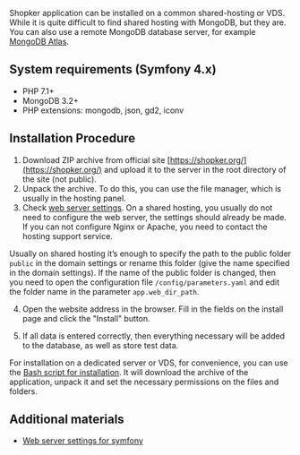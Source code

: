Shopker application can be installed on a common shared-hosting or VDS. While it is quite difficult to find shared hosting with MongoDB, but they are. You can also use a remote MongoDB database server, for example [MongoDB Atlas](https://www.mongodb.com/cloud/atlas).

System requirements (Symfony 4.x)
----------------------------------
- PHP 7.1+
- MongoDB 3.2+
- PHP extensions: mongodb, json, gd2, iconv

Installation Procedure
-----------------
1. Download ZIP archive from official site [https://shopker.org/](https://shopker.org/) and upload it to the server in the root directory of the site (not public).
2. Unpack the archive. To do this, you can use the file manager, which is usually in the hosting panel.
3. Check [web server settings](https://symfony.com/doc/current/setup/web_server_configuration.html). On a shared hosting, you usually do not need to configure the web server, the settings should already be made. If you can not configure Nginx or Apache, you need to contact the hosting support service.

Usually on shared hosting it’s enough to specify the path to the public folder ``public`` in the domain settings or rename this folder (give the name specified in the domain settings). If the name of the public folder is changed, then you need to open the configuration file ``/config/parameters.yaml`` and edit the folder name in the parameter ``app.web_dir_path``.

4. Open the website address in the browser. Fill in the fields on the install page and click the "Install" button.

5. If all data is entered correctly, then everything necessary will be added to the database, as well as store test data.

For installation on a dedicated server or VDS, for convenience, you can use the [Bash script for installation](https://github.com/andchir/shk4-wiki/blob/master/Bash-script-for-installation.md). It will download the archive of the application, unpack it and set the necessary permissions on the files and folders.

Additional materials
------------------------
- [Web server settings for symfony](https://symfony.com/doc/current/setup/web_server_configuration.html)

